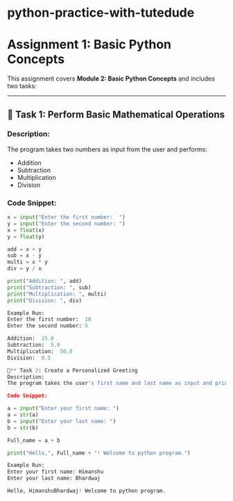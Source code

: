 # python-practice-with-tutedude

# Assignment 1: Basic Python Concepts  

This assignment covers **Module 2: Basic Python Concepts** and includes two tasks:  

---

## 📌 Task 1: Perform Basic Mathematical Operations  

### Description:  
The program takes two numbers as input from the user and performs:  
- Addition  
- Subtraction  
- Multiplication  
- Division  

### Code Snippet:  
```python
x = input("Enter the first number:  ")
y = input("Enter the second number: ")
x = float(x)
y = float(y)

add = x + y
sub = x - y
multi = x * y
div = y / x

print("Addition: ", add)
print("Subtraction: ", sub)
print("Multiplication: ", multi)
print("Division: ", div)

Example Run:
Enter the first number:  10
Enter the second number: 5

Addition:  15.0  
Subtraction:  5.0  
Multiplication:  50.0  
Division:  0.5

📌** Task 2: Create a Personalized Greeting
Description:
The program takes the user's first name and last name as input and prints a personalized greeting.**

Code Snippet:

a = input("Enter your first name: ")
a = str(a)
b = input("Enter your last name: ")
b = str(b)

Full_name = a + b

print("Hello,", Full_name + "! Welcome to python program.")

Example Run:
Enter your first name: Himanshu  
Enter your last name: Bhardwaj  

Hello, HimanshuBhardwaj! Welcome to python program.

